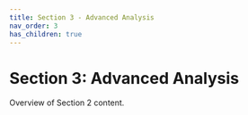 ```yaml
---
title: Section 3 - Advanced Analysis
nav_order: 3
has_children: true
---
```


# Section 3: Advanced Analysis

Overview of Section 2 content.
